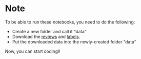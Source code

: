 # Note

To be able to run these notebooks, you need to do the following:

 - Create a new folder and call it "data"
 - Download the [reviews](https://github.com/udacity/deep-learning/blob/master/sentiment-network/reviews.txt) and [labels](https://github.com/udacity/deep-learning/blob/master/sentiment-network/labels.txt).
 - Put the downloaded data into the newly-created folder "data"

Now, you can start coding!!